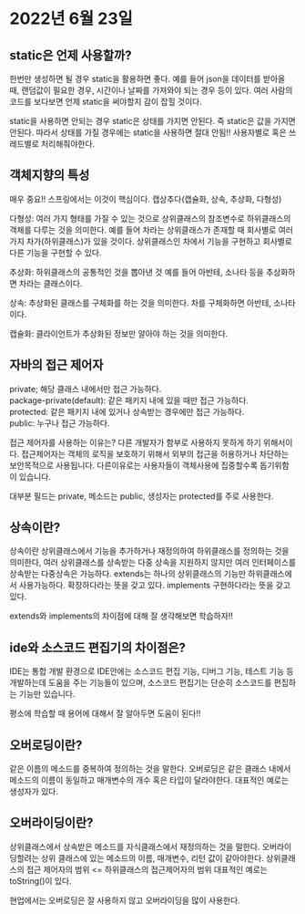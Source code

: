 # 2022년 6월 23일

## static은 언제 사용할까?
한번만 생성하면 될 경우 static을 활용하면 좋다.
예를 들어 json을 데이터를 받아올 때, 랜덤값이 필요한 경우, 시간이나 날짜를 가져와야 되는 경우 등이 있다.
여러 사람의 코드를 보다보면 언제 static을 써야할지 감이 잡힐 것이다.

static을 사용하면 안되는 경우
static은 상태를 가지면 안된다. 즉 static은 값을 가지면 안된다.
따라서 상태를 가질 경우에는 static을 사용하면 절대 안됨!!
사용자별로 혹은 쓰레드별로 처리해줘야한다.

## 객체지향의 특성
매우 중요!! 스프링에서는 이것이 핵심이다.
캡상추다(캡슐화, 상속, 추상화, 다형성)

다형성: 여러 가지 형태를 가질 수 있는 것으로 상위클래스의 참조변수로 하위클래스의 객체를 다루는 것을 의미한다. 
예를 들어 차라는 상위클래스가 존재할 때 회사별로 여러 가지 차가(하위클래스)가 있을 것이다. 상위클래스인 차에서 기능을 구현하고 회사별로 다른 기능을 구현할 수 있다.

추상화: 하위클래스의 공통적인 것을 뽑아낸 것
예를 들어 아반테, 소나타 등을 추상화하면 차라는 클래스이다.

상속: 추상화된 클래스를 구체화를 하는 것을 의미한다.
차를 구체화하면 아반테, 소나타이다.

캡슐화: 클라이언트가 추상화된 정보만 알아야 하는 것을 의미한다.

## 자바의 접근 제어자
private; 해당 클래스 내에서만 접근 가능하다.   
package-private(default): 같은 패키지 내에 있을 때만 접근 가능하다.   
protected: 같은 패키지 내에 있거나 상속받는 경우에만 접근 가능하다.   
public: 누구나 접근 가능하다.

접근 제어자를 사용하는 이유는?
다른 개발자가 함부로 사용하지 못하게 하기 위해서이다. 
접근제어자는 객체의 로직을 보호하기 위해서 외부의 접근을 허용하거나 차단하는 보안목적으로 사용됩니다. 다른이유로는 사용자들이 객체사용에 집중할수록 돕기위함이 있습니다.

대부분 필드는 private, 메소드는 public, 생성자는 protected를 주로 사용한다.

## 상속이란?
상속이란 상위클래스에서 기능을 추가하거나 재정의하여 하위클래스를 정의하는 것을 의미한다, 
여러 상위클래스를 상속받는 다중 상속을 지원하지 않지만 여러 인터페이스를 상속받는 다중상속은 가능하다.
extends는 하나의 상위클래스의 기능만 하위클래스에서 사용가능하다. 확장하다라는 뜻을 갖고 있다.
implements 구현하다라는 뜻을 갖고 있다.

extends와 implements의 차이점에 대해 잘 생각해보면 학습하자!!

## ide와 소스코드 편집기의 차이점은?
IDE는 통합 개발 환경으로 IDE안에는 소스코드 편집 기능, 디버그 기능, 테스트 기능 등 개발하는데 도움을 주는 기능들이 있으며, 소스코드 편집기는 단순히 소스코드를 편집하는 기능만 있습니다.

평소에 학습할 때 용어에 대해서 잘 알아두면 도움이 된다!!

## 오버로딩이란?
같은 이름의 메소드를 중복하여 정의하는 것을 말한다.
오버로딩은 같은 클래스 내에서 메소드의 이름이 동일하고 매개변수의 개수 혹은 타입이 달라야한다. 대표적인 예로는 생성자가 있다.

## 오버라이딩이란? 
상위클래스에서 상속받은 메소드를 자식클래스에서 재정의하는 것을 말한다.
오버라이딩할려는 상위 클래스에 있는 메소드의 이름, 매개변수, 리턴 값이 같아야한다.
상위클래스의 접근 제어자의 범위 <= 하위클래스의 접근제어자의 범위
대표적인 예로는 toString()이 있다.

현업에서는 오버로딩은 잘 사용하지 않고 오버라이딩을 많이 사용한다.
